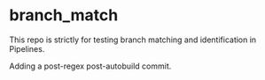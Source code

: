 # branch_match

This repo is strictly for testing branch matching and identification in Pipelines.

Adding a post-regex post-autobuild commit.
